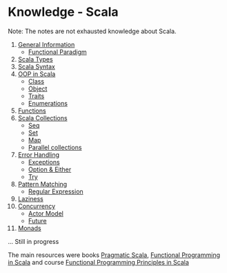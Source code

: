 Knowledge - Scala
====================

Note: The notes are not exhausted knowledge about Scala.

1) [General Information](https://github.com/OndrejKucera/knowledge_scala/blob/master/General_Information.md)
    - [Functional Paradigm](https://github.com/OndrejKucera/knowledge_scala/blob/master/General_Information.md#functional-paradigm)
2) [Scala Types](https://github.com/OndrejKucera/knowledge_scala/blob/master/Scala_Types.md)
3) [Scala Syntax](https://github.com/OndrejKucera/knowledge_scala/blob/master/Syntax.md)
4) [OOP in Scala](https://github.com/OndrejKucera/knowledge_scala/blob/master/OOP.md)
    - [Class](https://github.com/OndrejKucera/knowledge_scala/blob/master/OOP.md#class)
    - [Object](https://github.com/OndrejKucera/knowledge_scala/blob/master/OOP.md#object)
    - [Traits](https://github.com/OndrejKucera/knowledge_scala/blob/master/OOP.md#traits)
    - [Enumerations](https://github.com/OndrejKucera/knowledge_scala/blob/master/OOP.md#enumerations)
5) [Functions](https://github.com/OndrejKucera/knowledge_scala/blob/master/Functions.md)
6) [Scala Collections](https://github.com/OndrejKucera/knowledge_scala/blob/master/Collections.md)
    - [Seq](https://github.com/OndrejKucera/knowledge_scala/blob/master/Collections.md#seq)
    - [Set](https://github.com/OndrejKucera/knowledge_scala/blob/master/Collections.md#set)
    - [Map](https://github.com/OndrejKucera/knowledge_scala/blob/master/Collections.md#map)
    - [Parallel collections](https://github.com/OndrejKucera/knowledge_scala/blob/master/Collections.md#parallel-collections)
7) [Error Handling](https://github.com/OndrejKucera/knowledge_scala/blob/master/Error_Handling.md)
    - [Exceptions](https://github.com/OndrejKucera/knowledge_scala/blob/master/Error_Handling.md#exceptions)
    - [Option & Either](https://github.com/OndrejKucera/knowledge_scala/blob/master/Error_Handling.md#option--either)
    - [Try](https://github.com/OndrejKucera/knowledge_scala/blob/master/Error_Handling.md#try)
8) [Pattern Matching](https://github.com/OndrejKucera/knowledge_scala/blob/master/Pattern_Matching.md)
    - [Regular Expression](https://github.com/OndrejKucera/knowledge_scala/blob/master/Pattern_Matching.md#regular-expression)
9) [Laziness](https://github.com/OndrejKucera/knowledge_scala/blob/master/Laziness.md)
10) [Concurrency](https://github.com/OndrejKucera/knowledge_scala/blob/master/Concurrency.md)
    - [Actor Model](https://github.com/OndrejKucera/knowledge_scala/blob/master/Concurrency.md#actor-model)
    - [Future](https://github.com/OndrejKucera/knowledge_scala/blob/master/Concurrency.md#future)
11) [Monads](https://github.com/OndrejKucera/knowledge_scala/blob/master/Monads.md)

...
Still in progress

The main resources were books [Pragmatic Scala](https://www.goodreads.com/book/show/25509140-pragmatic-scala), [Functional Programming in Scala](https://www.goodreads.com/book/show/13541678-functional-programming-in-scala) and course [Functional Programming Principles in Scala](https://www.coursera.org/learn/progfun1)
